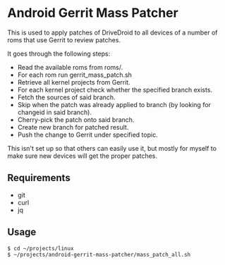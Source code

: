 # Android Gerrit Mass Patcher

This is used to apply patches of DriveDroid to all devices of a number of roms that use Gerrit to review patches.

It goes through the following steps:

* Read the available roms from roms/.
* For each rom run gerrit\_mass\_patch.sh
* Retrieve all kernel projects from Gerrit.
* For each kernel project check whether the specified branch exists.
* Fetch the sources of said branch.
* Skip when the patch was already applied to branch (by looking for changeid in said branch).
* Cherry-pick the patch onto said branch.
* Create new branch for patched result.
* Push the change to Gerrit under specified topic.

This isn't set up so that others can easily use it, but mostly for myself to make sure new devices will get the proper patches.

## Requirements

* git
* curl
* jq

## Usage

```sh
$ cd ~/projects/linux
$ ~/projects/android-gerrit-mass-patcher/mass_patch_all.sh
```
